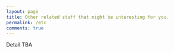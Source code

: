 ```yaml
---
layout: page
title: Other related stuff that might be interesting for you.
permalink: /etc
comments: true
---
```


<div class="row justify-content-between">
<div class="col-md-8 pr-5">

<p>Detail TBA</p>
